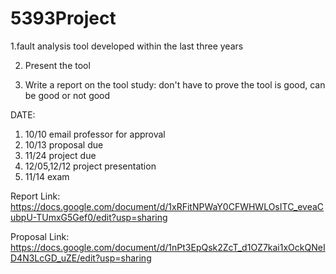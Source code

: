 # 5393Project
1.fault analysis tool developed within the last three years

2. Present the tool

3. Write a report on the tool study: don't have to prove the tool is good, can be good or not good


DATE:
1. 10/10 email professor for approval 
2. 10/13 proposal due
3. 11/24 project due
4. 12/05,12/12 project presentation
5. 11/14 exam



Report Link:
https://docs.google.com/document/d/1xRFitNPWaY0CFWHWLOsITC_eveaCubpU-TUmxG5Gef0/edit?usp=sharing



Proposal Link:
https://docs.google.com/document/d/1nPt3EpQsk2ZcT_d1OZ7kai1xOckQNeID4N3LcGD_uZE/edit?usp=sharing

